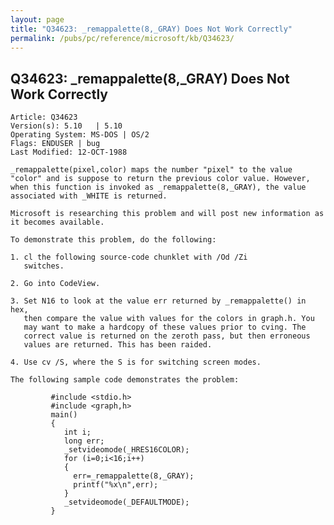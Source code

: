 ```yaml
---
layout: page
title: "Q34623: _remappalette(8,_GRAY) Does Not Work Correctly"
permalink: /pubs/pc/reference/microsoft/kb/Q34623/
---
```


## Q34623: _remappalette(8,_GRAY) Does Not Work Correctly

	Article: Q34623
	Version(s): 5.10   | 5.10
	Operating System: MS-DOS | OS/2
	Flags: ENDUSER | bug
	Last Modified: 12-OCT-1988
	
	_remappalette(pixel,color) maps the number "pixel" to the value
	"color" and is suppose to return the previous color value. However,
	when this function is invoked as _remappalette(8,_GRAY), the value
	associated with _WHITE is returned.
	
	Microsoft is researching this problem and will post new information as
	it becomes available.
	
	To demonstrate this problem, do the following:
	
	1. cl the following source-code chunklet with /Od /Zi
	   switches.
	
	2. Go into CodeView.
	
	3. Set N16 to look at the value err returned by _remappalette() in hex,
	   then compare the value with values for the colors in graph.h. You
	   may want to make a hardcopy of these values prior to cving. The
	   correct value is returned on the zeroth pass, but then erroneous
	   values are returned. This has been raided.
	
	4. Use cv /S, where the S is for switching screen modes.
	
	The following sample code demonstrates the problem:
	
	         #include <stdio.h>
	         #include <graph,h>
	         main()
	         {
	            int i;
	            long err;
	            _setvideomode(_HRES16COLOR);
	            for (i=0;i<16;i++)
	            {
	              err=_remappalette(8,_GRAY);
	              printf("%x\n",err);
	            }
	            _setvideomode(_DEFAULTMODE);
	         }
